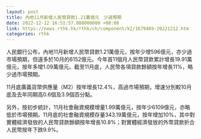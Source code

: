 ```yaml
---
layout: post
title: 內地11月新增人民幣貸款1.21萬億元　少過預期
date: 2022-12-12 16:51:57.000000000 +08:00
link: https://news.rthk.hk/rthk/ch/component/k2/1679469-20221212.htm
categories: rthk
---
```


人民銀行公布，內地11月新增人民幣貸款1.21萬億元，按年少增596億元，亦少過市場預期，但遠多於10月的6152億元。今年首11個月人民幣貸款累計增長19.91萬億元，按年多增1.09萬億元。截至11月底，人民幣各項貸款餘額按年增長11%，略少過市場預期。

11月底廣義貨幣供應量（M2）按年增長12.4%，高過市場預期，增速分別較10月底及去年同期高0.6個及3.9個百分點。

另外，按初步統計，11月社會融資規模增量1.99萬億元，按年少6109億元，亦略低於市場預期。11月底的社會融資規模存量343.19萬億元，按年增加10%，其中對實體經濟發放的人民幣貸款餘額按年增長10.8%；對實體經濟發放的外幣貸款折合人民幣按年下跌9.9%。
